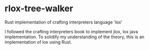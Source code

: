 # rlox-tree-walker
Rust implementation of crafting interpreters language 'lox'

I followed the crafting interpreters book to implement jlox, lox java implementation.
To solidify my understanding of the theory, this is an implementation of lox using Rust.
